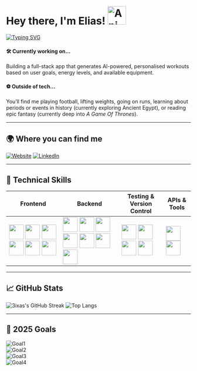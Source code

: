 <h1 align="left">Hey there, I'm Elias! <img src="https://iam-weijie.github.io/wave/hand-emoji.svg" alt="Animated Emoji" width="50" height="50"> </h1>

[![Typing SVG](https://readme-typing-svg.herokuapp.com?font=Courier+Prime&size=22&pause=500&color=39FF14&left=true&width=600&lines=Security+Cleared+Software+Engineer;AI+Model+Trainer+%26+Full-Stack+Developer;Building+Scalable%2C+Real-World+Applications;Always+Learning+%26+Improving)](https://git.io/typing-svg) 

#### 🛠️ Currently working on...
Building a full-stack app that generates AI-powered, personalised workouts based on user goals, energy levels, and available equipment.

#### ⚽ Outside of tech...
You’ll find me playing football, lifting weights, going on runs, learning about periods or events in history (currently exploring Ancient Egypt), or reading epic fantasy (currently deep into *A Game Of Thrones*).

---

## 🌍 **Where you can find me**  

[![Website](https://img.shields.io/badge/My_Portfolio-4285F4?style=for-the-badge&logo=google-chrome&logoColor=white)](https://eliasb.dev)
[![LinkedIn](https://img.shields.io/badge/LinkedIn-0077B5?style=for-the-badge&logo=linkedin&logoColor=white)](https://www.linkedin.com/in/elias-t-bennett)  

---

## 🚀 **Technical Skills**  

| **Frontend** | **Backend** | **Testing & Version Control** | **APIs & Tools** |
|-------------|-------------|----------------------|-------------|
| <a href="https://developer.mozilla.org/en-US/docs/Web/HTML" target="_blank"><img src="https://cdn.jsdelivr.net/gh/devicons/devicon/icons/html5/html5-original.svg" width="40" height="40"/></a> <a href="https://developer.mozilla.org/en-US/docs/Web/CSS" target="_blank"><img src="https://cdn.jsdelivr.net/gh/devicons/devicon/icons/css3/css3-original.svg" width="40" height="40"/></a> <a href="https://developer.mozilla.org/en-US/docs/Web/JavaScript" target="_blank"><img src="https://cdn.jsdelivr.net/gh/devicons/devicon/icons/javascript/javascript-original.svg" width="40" height="40"/></a> <a href="https://www.typescriptlang.org/docs/" target="_blank"><img src="https://cdn.jsdelivr.net/gh/devicons/devicon/icons/typescript/typescript-original.svg" width="40" height="40"/></a> <a href="https://react.dev/" target="_blank"><img src="https://cdn.jsdelivr.net/gh/devicons/devicon/icons/react/react-original.svg" width="40" height="40"/></a> <a href="https://tailwindcss.com/docs" target="_blank"><img src="https://cdn.jsdelivr.net/gh/devicons/devicon/icons/tailwindcss/tailwindcss-original.svg" width="40" height="40"/></a> | <a href="https://docs.oracle.com/en/java/" target="_blank"><img src="https://cdn.jsdelivr.net/gh/devicons/devicon/icons/java/java-original.svg" width="40" height="40"/></a> <a href="https://spring.io/projects/spring-boot" target="_blank"><img src="https://cdn.jsdelivr.net/gh/devicons/devicon/icons/spring/spring-original.svg" width="40" height="40"/></a> <a href="https://learn.microsoft.com/en-us/dotnet/csharp/" target="_blank"><img src="https://cdn.jsdelivr.net/gh/devicons/devicon/icons/csharp/csharp-original.svg" width="40" height="40"/></a> <a href="https://learn.microsoft.com/en-us/aspnet/core/?view=aspnetcore-8.0" target="_blank"><img src="https://cdn.jsdelivr.net/gh/devicons/devicon/icons/dotnetcore/dotnetcore-original.svg" width="40" height="40"/></a> <a href="https://www.python.org/doc/" target="_blank"><img src="https://cdn.jsdelivr.net/gh/devicons/devicon/icons/python/python-original.svg" width="40" height="40"/></a> <a href="https://www.djangoproject.com/" target="_blank"><img src="https://cdn.jsdelivr.net/gh/devicons/devicon/icons/django/django-plain.svg" width="40" height="40"/></a> <a href="https://www.mysql.com/" target="_blank"><img src="https://cdn.jsdelivr.net/gh/devicons/devicon/icons/mysql/mysql-original.svg" width="40" height="40"/></a> | <a href="https://jestjs.io/docs/getting-started" target="_blank"><img src="https://cdn.jsdelivr.net/gh/devicons/devicon/icons/jest/jest-plain.svg" width="40" height="40"/></a> <a href="https://www.cypress.io/" target="_blank"><img src="https://cdn.jsdelivr.net/gh/devicons/devicon/icons/cypressio/cypressio-original.svg" width="40" height="40"/></a> <a href="https://junit.org/junit5/docs/current/user-guide/" target="_blank"><img src="https://cdn.jsdelivr.net/gh/devicons/devicon/icons/junit/junit-original.svg" width="40" height="40"/></a> <a href="https://git-scm.com/doc" target="_blank"><img src="https://cdn.jsdelivr.net/gh/devicons/devicon/icons/git/git-original.svg" width="40" height="40"/></a> | <a href="https://www.postman.com/api-documentation-tool/" target="_blank"><img src="https://cdn.jsdelivr.net/gh/devicons/devicon/icons/postman/postman-original.svg" width="40" height="40"/></a> <a href="https://docs.github.com/en" target="_blank"><img src="https://cdn.jsdelivr.net/gh/devicons/devicon/icons/github/github-original.svg" width="40" height="40"/></a> |

---

## 📈 **GitHub Stats**  

![3ixas's GitHub Streak](https://streak-stats.vercel.app/?user=3ixas&theme=merko&border_radius=5)
![Top Langs](https://github-readme-stats.vercel.app/api/top-langs/?username=3ixas&layout=compact&langs_count=12&theme=merko)

---

## 🎯 **2025 Goals**  

![Goal1](https://img.shields.io/badge/Build%203%2B%20Full--Stack%20Projects-blue?style=for-the-badge)  
![Goal2](https://img.shields.io/badge/Contribute%20to%20Open%20Source-orange?style=for-the-badge)  
![Goal3](https://img.shields.io/badge/Build%201%2B%20AI%20Involved%20Project-purple?style=for-the-badge)  
![Goal4](https://img.shields.io/badge/Develop%20Strong%20Backend%20Engineering%20Skills-006400?style=for-the-badge)    
